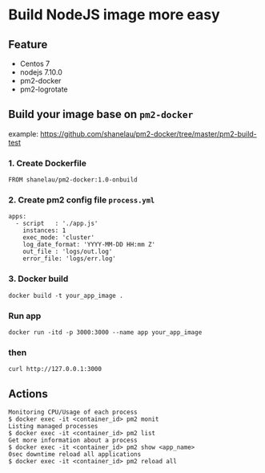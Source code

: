 # Build NodeJS image more easy

## Feature

* Centos 7
* nodejs 7.10.0
* pm2-docker
* pm2-logrotate

## Build your image base on `pm2-docker`

example: https://github.com/shanelau/pm2-docker/tree/master/pm2-build-test

### 1. Create Dockerfile

```
FROM shanelau/pm2-docker:1.0-onbuild
```

### 2. Create pm2 config file `process.yml`

```
apps:
  - script   : './app.js'
    instances: 1
    exec_mode: 'cluster'
    log_date_format: 'YYYY-MM-DD HH:mm Z'
    out_file : 'logs/out.log'
    error_file: 'logs/err.log'
```

### 3. Docker build

```
docker build -t your_app_image .
```

### Run app

```
docker run -itd -p 3000:3000 --name app your_app_image
```
### then

```
curl http://127.0.0.1:3000
```

## Actions

```
Monitoring CPU/Usage of each process
$ docker exec -it <container_id> pm2 monit
Listing managed processes
$ docker exec -it <container_id> pm2 list
Get more information about a process
$ docker exec -it <container_id> pm2 show <app_name>
0sec downtime reload all applications
$ docker exec -it <container_id> pm2 reload all

```
